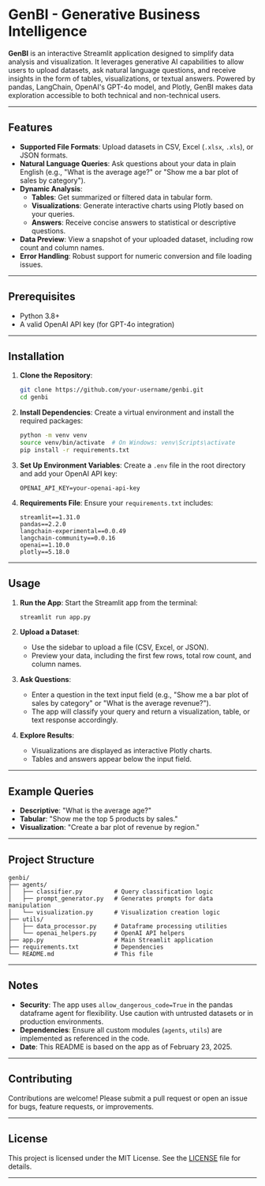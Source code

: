 
# GenBI - Generative Business Intelligence

**GenBI** is an interactive Streamlit application designed to simplify data analysis and visualization. It leverages generative AI capabilities to allow users to upload datasets, ask natural language questions, and receive insights in the form of tables, visualizations, or textual answers. Powered by pandas, LangChain, OpenAI's GPT-4o model, and Plotly, GenBI makes data exploration accessible to both technical and non-technical users.

---

## Features

- **Supported File Formats**: Upload datasets in CSV, Excel (`.xlsx`, `.xls`), or JSON formats.
- **Natural Language Queries**: Ask questions about your data in plain English (e.g., "What is the average age?" or "Show me a bar plot of sales by category").
- **Dynamic Analysis**: 
  - **Tables**: Get summarized or filtered data in tabular form.
  - **Visualizations**: Generate interactive charts using Plotly based on your queries.
  - **Answers**: Receive concise answers to statistical or descriptive questions.
- **Data Preview**: View a snapshot of your uploaded dataset, including row count and column names.
- **Error Handling**: Robust support for numeric conversion and file loading issues.

---

## Prerequisites

- Python 3.8+
- A valid OpenAI API key (for GPT-4o integration)

---

## Installation

1. **Clone the Repository**:
   ```bash
   git clone https://github.com/your-username/genbi.git
   cd genbi
   ```

2. **Install Dependencies**:
   Create a virtual environment and install the required packages:
   ```bash
   python -m venv venv
   source venv/bin/activate  # On Windows: venv\Scripts\activate
   pip install -r requirements.txt
   ```

3. **Set Up Environment Variables**:
   Create a `.env` file in the root directory and add your OpenAI API key:
   ```plaintext
   OPENAI_API_KEY=your-openai-api-key
   ```

4. **Requirements File**:
   Ensure your `requirements.txt` includes:
   ```plaintext
   streamlit==1.31.0
   pandas==2.2.0
   langchain-experimental==0.0.49
   langchain-community==0.0.16
   openai==1.10.0
   plotly==5.18.0
   ```

---

## Usage

1. **Run the App**:
   Start the Streamlit app from the terminal:
   ```bash
   streamlit run app.py
   ```

2. **Upload a Dataset**:
   - Use the sidebar to upload a file (CSV, Excel, or JSON).
   - Preview your data, including the first few rows, total row count, and column names.

3. **Ask Questions**:
   - Enter a question in the text input field (e.g., "Show me a bar plot of sales by category" or "What is the average revenue?").
   - The app will classify your query and return a visualization, table, or text response accordingly.

4. **Explore Results**:
   - Visualizations are displayed as interactive Plotly charts.
   - Tables and answers appear below the input field.

---

## Example Queries

- **Descriptive**: "What is the average age?"
- **Tabular**: "Show me the top 5 products by sales."
- **Visualization**: "Create a bar plot of revenue by region."

---

## Project Structure

```
genbi/
├── agents/
│   ├── classifier.py         # Query classification logic
│   ├── prompt_generator.py   # Generates prompts for data manipulation
│   └── visualization.py      # Visualization creation logic
├── utils/
│   ├── data_processor.py     # Dataframe processing utilities
│   └── openai_helpers.py     # OpenAI API helpers
├── app.py                    # Main Streamlit application
├── requirements.txt          # Dependencies
└── README.md                 # This file
```

---

## Notes

- **Security**: The app uses `allow_dangerous_code=True` in the pandas dataframe agent for flexibility. Use caution with untrusted datasets or in production environments.
- **Dependencies**: Ensure all custom modules (`agents`, `utils`) are implemented as referenced in the code.
- **Date**: This README is based on the app as of February 23, 2025.

---

## Contributing

Contributions are welcome! Please submit a pull request or open an issue for bugs, feature requests, or improvements.

---

## License

This project is licensed under the MIT License. See the [LICENSE](LICENSE) file for details.

---
```
